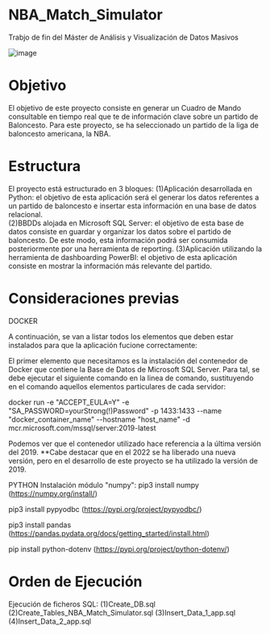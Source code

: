 # NBA_Match_Simulator
Trabjo de fin del Máster de Análisis y Visualización de Datos Masivos

![image](https://user-images.githubusercontent.com/37518023/168859275-cabb8905-933f-48c9-869f-16fa8a08bad4.png)

# Objetivo
El objetivo de este proyecto consiste en generar un Cuadro de Mando consultable en tiempo real que te de información clave sobre un partido de Baloncesto. Para este proyecto, se ha seleccionado un partido de la liga de baloncesto americana, la NBA. 

# Estructura
El proyecto está estructurado en 3 bloques:
  (1)Aplicación desarrollada en Python: el objetivo de esta aplicación será el generar los datos referentes a un partido de baloncesto e insertar esta información en una      base de datos relacional.   
  (2)BBDDs alojada en Microsoft SQL Server: el objetivo de esta base de datos consiste en guardar y organizar los datos sobre el partido de baloncesto. De este modo,          esta información podrá ser consumida posteriormente por una herramienta de reporting. 
  (3)Aplicación utilizando la herramienta de dashboarding PowerBI: el objetivo de esta aplicación consiste en mostrar la información más relevante del partido.  
  
# Consideraciones previas

DOCKER

A continuación, se van a listar todos los elementos que deben estar instalados para que la aplicación fucione correctamente:

El primer elemento que necesitamos es la instalación del contenedor de Docker que contiene la Base de Datos de Microsoft SQL Server. Para tal, se debe ejecutar el siguiente comando en la linea de comando, sustituyendo en el comando aquellos elementos particulares de cada servidor:

docker run -e "ACCEPT_EULA=Y" -e "SA_PASSWORD=yourStrong(!)Password" -p 1433:1433 --name "docker_container_name" --hostname "host_name"  -d mcr.microsoft.com/mssql/server:2019-latest 

Podemos ver que el contenedor utilizado hace referencia a la última versión del 2019. 
**Cabe destacar que en el 2022 se ha liberado una nueva versión, pero en el desarrollo de este proyecto se ha utilizado la versión de 2019.

PYTHON
Instalación módulo "numpy":
pip3 install numpy
(https://numpy.org/install/)

pip3 install pypyodbc
(https://pypi.org/project/pypyodbc/)

pip3 install pandas
(https://pandas.pydata.org/docs/getting_started/install.html)

pip install python-dotenv
(https://pypi.org/project/python-dotenv/)

# Orden de Ejecución

Ejecución de ficheros SQL:
  (1)Create_DB.sql
  (2)Create_Tables_NBA_Match_Simulator.sql
  (3)Insert_Data_1_app.sql
  (4)Insert_Data_2_app.sql

